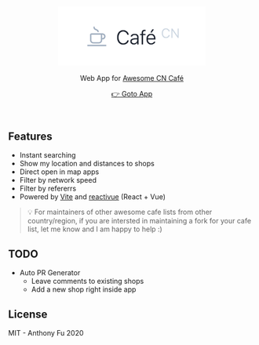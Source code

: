 <p align='center'>
<img src="./screenshots/logo.png" width='300'/>
</p>

<p align='center'>
Web App for <a href='https://github.com/ElaWorkshop/awesome-cn-cafe'>Awesome CN Café</a>
</p>


<p align='center'>
<a href='https://cafe-cn.netlify.app'/>👉 Goto App</a>
</p>
<br>

## Features

- Instant searching
- Show my location and distances to shops
- Direct open in map apps
- Filter by network speed
- Filter by refererrs
- Powered by [Vite](https://github.com/vitejs/vite) and [reactivue](https://github.com/antfu/reactivue) (React + Vue)

> 💡 For maintainers of other awesome cafe lists from other country/region, if you are intersted in maintaining a fork for your cafe list, let me know and I am happy to help :)

## TODO

- Auto PR Generator
  - Leave comments to existing shops
  - Add a new shop right inside app

## License

MIT - Anthony Fu 2020
